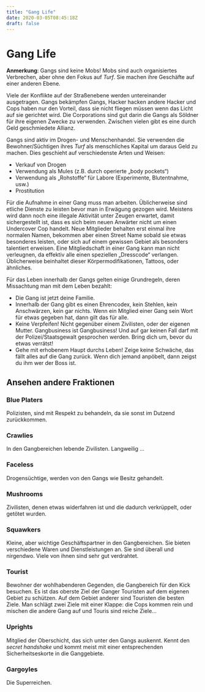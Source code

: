 ```yaml
---
title: "Gang Life"
date: 2020-03-05T08:45:18Z
draft: false
---
```


# Gang Life
**Anmerkung**: Gangs sind keine Mobs! Mobs sind auch organisiertes Verbrechen, aber ohne den Fokus auf _Turf_. Sie machen ihre Geschäfte auf einer anderen Ebene.

Viele der Konflikte auf der Straßenebene werden untereinander ausgetragen. Gangs bekämpfen Gangs, Hacker hacken andere Hacker und Cops haben nur den Vorteil, dass sie nicht fliegen müssen wenn das Licht auf sie gerichtet wird.
Die Corporations sind gut darin die Gangs als Söldner für ihre eigenen Zwecke zu verwenden. Zwischen vielen gibt es eine durch Geld geschmiedete Allianz.

Gangs sind aktiv im Drogen- und Menschenhandel. Sie verwenden die Bewohner/Süchtigen ihres _Turf_ als menschliches Kapital um daraus Geld zu machen. Dies geschieht auf verschiedenste Arten und Weisen:
* Verkauf von Drogen
* Verwendung als Mules (z.B. durch operierte „body pockets“)
* Verwendung als „Rohstoffe“ für Labore (Experimente, Blutentnahme, usw.)
* Prostitution

Für die Aufnahme in einer Gang muss man arbeiten. Üblicherweise sind etliche Dienste zu leisten bevor man in Erwägung gezogen wird. Meistens wird dann noch eine illegale Aktivität unter Zeugen erwartet, damit sichergestellt ist, dass es sich beim neuen Anwärter nicht um einen Undercover Cop handelt.
Neue Mitglieder behalten erst einmal ihre normalen Namen, bekommen aber einen Street Name sobald sie etwas besonderes leisten, oder sich auf einem gewissen Gebiet als besonders talentiert erweisen.
Eine Mitgliedschaft in einer Gang kann man nicht verleugnen, da effektiv alle einen speziellen „Dresscode“ verlangen. Üblicherweise beinhaltet dieser Körpermodifikationen, Tattoos, oder ähnliches.

Für das Leben innerhalb der Gangs gelten einige Grundregeln, deren Missachtung man mit dem Leben bezahlt:
* Die Gang ist jetzt deine Familie.
* Innerhalb der Gang gibt es einen Ehrencodex, kein Stehlen, kein Anschwärzen, kein gar nichts. Wenn ein Mitglied einer Gang sein Wort für etwas gegeben hat, dann gilt das für alle.
* Keine Verpfeifen! Nicht gegenüber einem Zivilisten, oder der eigenen Mutter. Gangbusiness ist Gangbusiness! Und auf gar keinen Fall darf mit der Polizei/Staatsgewalt gesprochen werden. Bring dich um, bevor du etwas verrätst!
* Gehe mit erhobenem Haupt durchs Leben! Zeige keine Schwäche, das fällt alles auf die Gang zurück. Wenn dich jemand anpöbelt, dann zeigst du ihm wer der Boss ist.

## Ansehen andere Fraktionen
### Blue Platers
Polizisten, sind mit Respekt zu behandeln, da sie sonst im Dutzend zurückkommen.

### Crawlies
In den Gangbereichen lebende Zivilisten. Langweilig ...

### Faceless
Drogensüchtige, werden von den Gangs wie Besitz gehandelt.

### Mushrooms
Zivilisten, denen etwas widerfahren ist und die dadurch verkrüppelt, oder getötet wurden.

### Squawkers
Kleine, aber wichtige Geschäftspartner in den Gangbereichen. Sie bieten verschiedene Waren und Dienstleistungen an. Sie sind überall und nirgendwo. Viele von ihnen sind sehr gut verdrahtet.

### Tourist
Bewohner der wohlhabenderen Gegenden, die Gangbereich für den Kick besuchen. Es ist das oberste Ziel der Ganger Touristen auf dem eigenen Gebiet zu schützen. Auf dem Gebiet anderer sind Touristen die besten Ziele. Man schlägt zwei Ziele mit einer Klappe: die Cops kommen rein und mischen die andere Gang auf und Touris sind reiche Ziele...  

### Uprights
Mitglied der Oberschicht, das sich unter den Gangs auskennt. Kennt den _secret handshake_ und kommt meist mit einer entsprechenden Sicherheitseskorte in die Ganggebiete.

### Gargoyles
Die Superreichen. 

